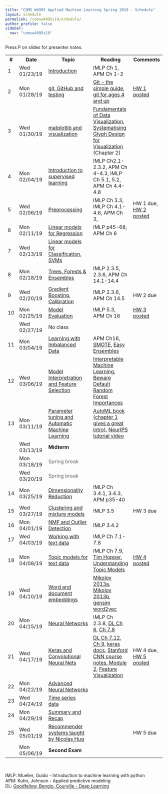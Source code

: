 ```yaml
---
title: "COMS W4995 Applied Machine Learning Spring 2019 - Schedule"
layout: schedule
permalink: /comsw4995s19/schedule/
author_profile: false
sidebar:
  nav: "comsw4995s19"
---
```


Press P on slides for presenter notes.

<div class="schedule">
<table cellspacing="0" border="0">
	<colgroup span="2"></colgroup>
	<colgroup></colgroup>
	<colgroup></colgroup>
	<colgroup></colgroup>
    <tr>
        <th>#</th>
        <th style="width:126px">Date</th>
        <th style="width:330px">Topic</th>
        <th>Reading</th>
        <th style="width:115px">Comments</th>
    </tr>
	<tr>
		<td>1</td>
		<td>Wed 01/23/19</td>
		<td><a href="https://amueller.github.io/COMS4995-s19/slides/aml-01-introduction/">Introduction</a>&nbsp;<a href="https://www.youtube.com/watch?v=Qd68h4UGlNY&list=PL_pVmAaAnxIQGzQS2oI3OWEPT-dpmwTfA"><i class="fa fa-youtube-play" aria-hidden="true"></i></a></td>
		<td>IMLP Ch 1, APM Ch 1-2</td>
		<td><br></td>
	</tr>
	<tr>
		<td>2</td>
		<td>Mon 01/28/19</td>
		<td><a href="https://amueller.github.io/COMS4995-s19/slides/aml-02-python-git-testing/">git, GitHub and testing</a>&nbsp;<a href="https://www.youtube.com/watch?v=EPVwnG-n4B0&index=2&list=PL_pVmAaAnxIQGzQS2oI3OWEPT-dpmwTfA"><i class="fa fa-youtube-play" aria-hidden="true"></i></a></td>
		<td><a href="http://rogerdudler.github.io/git-guide/">Git - the simple guide</a>, <a href="https://www.youtube.com/watch?v=1ffBJ4sVUb4">git for ages 4 and up</a></td>
		<td><a href="https://amueller.github.io/COMS4995-s19/homeworks/homework1-spring-2019.pdf">HW 1 posted</a></td>
	</tr>
	<tr>
		<td>3<br></td>
		<td>Wed 01/30/19</td>
		<td><a href="https://amueller.github.io/COMS4995-s19/slides/aml-03-matplotlib/#1">matplotlib and visualization</a>&nbsp;<a href="https://www.youtube.com/watch?v=O2zXpQmij_c&index=4&list=PL_pVmAaAnxIQGzQS2oI3OWEPT-dpmwTfA&t=6s"><i class="fa fa-youtube-play" aria-hidden="true"></i></a></td>
		<td><a href="https://serialmentor.com/dataviz/">Fundamentals of Data Visualization</a>, <a href="https://ora.ox.ac.uk/objects/uuid:b98ccce1-038f-4c0a-a259-7f53dfe06ac7">Systematising Glyph Design for Visualization</a> (Chapter 2)</td>
		<td><br></td>
	</tr>
	<tr>
		<td>4</td>
		<td>Mon 02/04/19</td>
		<td><a href="https://amueller.github.io/COMS4995-s19/slides/aml-04-supervised-learning/#1">Introduction to supervised learning</a>&nbsp;<a href="https://www.youtube.com/watch?v=MEEWqrJEtTg&t=3s&list=PL_pVmAaAnxIQGzQS2oI3OWEPT-dpmwTfA&index=5"><i class="fa fa-youtube-play" aria-hidden="true"></i></a>
        </td>
		<td>IMLP Ch2.1-2.3.2, APM Ch 4-4.3, IMLP Ch 5.1, 5.2, APM Ch 4.4-4.8</td>
		<td></td>
	</tr>
	<tr>
		<td>5<br></td>
		<td>Wed 02/06/19</td>
		<td><a href="https://amueller.github.io/COMS4995-s19/slides/aml-05-preprocessing/">Preprocessing</a>&nbsp;<a href="https://www.youtube.com/watch?v=9rBc3rTsJsY&index=6&t=0s&list=PL_pVmAaAnxIQGzQS2oI3OWEPT-dpmwTfA"><i class="fa fa-youtube-play" aria-hidden="true"></i></a>
        </td>
		<td>IMLP Ch 3.3, IMLP Ch 4.1-4.6, APM Ch 3,</td>
		<td>HW 1 due, <a href="https://amueller.github.io/COMS4995-s19/homeworks/homework2-spring-2019.pdf">HW 2 posted</a></td>
	</tr>
	<tr>
		<td>6</td>
		<td>Mon 02/11/19</td>
		<td><a href="https://amueller.github.io/COMS4995-s19/slides/aml-06-linear-models-regression/">Linear models for Regression</a>&nbsp;<a href="https://www.youtube.com/watch?v=3cZ_ScHonsI&index=6&list=PL_pVmAaAnxIQGzQS2oI3OWEPT-dpmwTfA"><i class="fa fa-youtube-play" aria-hidden="true"></i></a></td>
		<td>IMLP p45-68, APM Ch 6</td>
		<td></td>
	</tr>
	<tr>
		<td>7</td>
		<td>Wed 02/13/19</td>
		<td><a href="https://amueller.github.io/COMS4995-s19/slides/aml-07-linear-models-classification/">Linear models for Classification, SVMs</a>&nbsp;<a href="https://www.youtube.com/watch?v=MRfLSgJyfpQ&index=8&t=0s&list=PL_pVmAaAnxIQGzQS2oI3OWEPT-dpmwTfA"><i class="fa fa-youtube-play" aria-hidden="true"></i></a></td>
		<td></td>
		<td></td>
	</tr>
	<tr>
		<td>8</td>
		<td>Mon 02/18/19</td>
		<td><a href="https://amueller.github.io/COMS4995-s19/slides/aml-08-trees-forests/">Trees, Forests &amp; Ensembles</a>&nbsp;<a href="https://www.youtube.com/watch?v=_FBgcCbAvig&list=PL_pVmAaAnxIQGzQS2oI3OWEPT-dpmwTfA&index=8"><i class="fa fa-youtube-play" aria-hidden="true"></i></a></td>
		<td>IMLP 2.3.5, 2.3.6, APM Ch 14.1-14.4</td>
		<td></td>
	</tr>
	<tr>
		<td>9<br></td>
		<td>Wed 02/20/19</td>
		<td><a href="https://amueller.github.io/COMS4995-s19/slides/aml-09-gradient-boosting-calibration/">Gradient Boosting, Calibration</a>&nbsp;<a href="https://www.youtube.com/watch?v=OC3qmxGh2gc&list=PL_pVmAaAnxIQGzQS2oI3OWEPT-dpmwTfA&index=9"><i class="fa fa-youtube-play" aria-hidden="true"></i></a></td>
		<td>IMLP 2.3.6, APM Ch 14.5</td>
		<td>HW 2 due</td>
	</tr>
	<tr>
		<td>10</td>
		<td>Mon 02/25/19</td>
		<td><a href="https://amueller.github.io/COMS4995-s19/slides/aml-10-model-evaluation/">Model Evaluation</a>&nbsp;<a href="https://www.youtube.com/watch?v=EUiIydNBIbE&list=PL_pVmAaAnxIQGzQS2oI3OWEPT-dpmwTfA&index=11"><i class="fa fa-youtube-play" aria-hidden="true"></i></a></td>
		<td>IMLP 5.3, APM Ch 16</td>
		<td><a href="https://amueller.github.io/COMS4995-s19/homeworks/homework3-spring-2019.pdf">HW 3 posted</a></td>
	</tr>
	<tr>
		<td></td>
		<td>Wed 02/27/19</td>
		<td>No class&nbsp;
			</td>
		<td></td>
		<td></td>
	</tr>
	<tr>
		<td>11</td>
		<td>Mon 03/04/19</td>
		<td><a href="https://amueller.github.io/COMS4995-s19/slides/aml-11-resampling-imbalanced-data/">Learning with Imbalanced Data</a>&nbsp;<a href="https://www.youtube.com/watch?v=Eix70D-H5ag&index=12&t=0s&list=PL_pVmAaAnxIQGzQS2oI3OWEPT-dpmwTfA"><i class="fa fa-youtube-play" aria-hidden="true"></i></a></td>
		<td>APM Ch16, <a href="https://arxiv.org/pdf/1106.1813.pdf">SMOTE</a>, <a href="http://cs.nju.edu.cn/zhouzh/zhouzh.files/publication/tsmcb09.pdf">Easy Ensembles</a></td>
		<td></td>
	</tr>
	<tr>
		<td>12</td>
		<td>Wed 03/06/19</td>
        <td><a href="https://amueller.github.io/COMS4995-s19/slides/aml-12-interpretation-feature-selection/">Model Interpretration and Feature Selection</a>&nbsp;<a href="https://www.youtube.com/watch?v=EQQ5YQibXOI&list=PL_pVmAaAnxIQGzQS2oI3OWEPT-dpmwTfA&index=12"><i class="fa fa-youtube-play" aria-hidden="true"></i></a></td>
        <td><a href="https://christophm.github.io/interpretable-ml-book/">Interpretable Machine Learning</a>, <a href="https://explained.ai/rf-importance/index.html">Beware Default Random Forest Importances</a></td>
		<td></td>
	</tr>
	<tr>
		<td>13</td>
		<td>Mon 03/11/19</td>
		<td><a href="https://amueller.github.io/COMS4995-s19/slides/aml-13-parameter-tuning-automl">Parameter tuning and Automatic Machine Learning</a>&nbsp;<a href="https://www.youtube.com/watch?v=tqtTHRwa8dE&list=PL_pVmAaAnxIQGzQS2oI3OWEPT-dpmwTfA&index=13"><i class="fa fa-youtube-play" aria-hidden="true"></i></a></td>
		<td><a href="https://www.automl.org/book/">AutoML book (chapter 1 gives a great intro)</a>, <a href="https://www.youtube.com/watch?v=0eBR8a4MQ30">NeurIPS tutorial video</a></td>
		<td></td>
	</tr>
	<tr>
		<td><br></td>
		<td>Wed 03/13/19</td>
		<td><b>Midterm</b></td>
		<td><br></td>
		<td><br></td>
	</tr>
	<tr>
		<td></td>
		<td>Mon 03/18/19</td>
		<td><font color="#666666">Spring break</font></td>
		<td><br></td>
		<td><br></td>
	</tr>
	<tr>
		<td><br></td>
		<td>Wed 03/20/19</td>
		<td><font color="#666666">Spring break</font></td>
		<td><br></td>
		<td><br></td>
	</tr>
	<tr>
		<td>14</td>
		<td>Mon 03/25/19</td>
		<td><a href="https://amueller.github.io/COMS4995-s19/slides/aml-14-dimensionality-reduction">Dimensionality Reduction</a>&nbsp;<a href="https://www.youtube.com/watch?v=gkoCw9nmM50"><i class="fa fa-youtube-play" aria-hidden="true"></i></a></td>
		<td>IMLP Ch 3.4.1, 3.4.3, APM p35-40</td>
        <td></td>
	</tr>
    <tr>
		<td>15</td>
		<td>Wed 03/27/19</td>
		<td><a href="https://amueller.github.io/COMS4995-s19/slides/aml-15-clustering-and-mixture-models">Clustering and mixture models</a>&nbsp;<a href="https://www.youtube.com/watch?v=q0QLdPphV00&list=PL_pVmAaAnxIQGzQS2oI3OWEPT-dpmwTfA&index=15"><i class="fa fa-youtube-play" aria-hidden="true"></i></a></td>
		<td>IMLP 3.5</td>
		<td>HW 3 due</td>
	</tr>
	<tr>
		<td>16</td>
		<td>Mon 04/01/19</td>
		<td><a href="https://amueller.github.io/COMS4995-s19/slides/aml-16-nmf-outlier-detection">NMF and Outlier Detection</a>&nbsp;<a href="https://www.youtube.com/watch?v=DGvskrDu_FU&list=PL_pVmAaAnxIQGzQS2oI3OWEPT-dpmwTfA&index=16&t=0s"><i class="fa fa-youtube-play" aria-hidden="true"></i></a></td>
		<td>IMLP 3.4.2</td>
		<td></td>
	</tr>
	<tr>
		<td>17</td>
		<td>Wed 04/03/19</td>
		<td><a href="https://amueller.github.io/COMS4995-s19/slides/aml-17-text-data">Working with text data</a>&nbsp;<a href="https://www.youtube.com/watch?v=MZ4pdf7Y6b8&list=PL_pVmAaAnxIQGzQS2oI3OWEPT-dpmwTfA&index=18"><i class="fa fa-youtube-play" aria-hidden="true"></i></a></td>
		<td>IMLP Ch 7.1-7.8</td>
		<td><br></td>
	</tr>
	<tr>
		<td>18</td>
		<td>Mon 04/08/19</td>
		<td><a href="https://amueller.github.io/COMS4995-s19/slides/aml-18-topic-models">Topic models for text data</a>&nbsp;<a href="https://www.youtube.com/watch?v=n07kxhB7bcU&list=PL_pVmAaAnxIQGzQS2oI3OWEPT-dpmwTfA&index=19"><i class="fa fa-youtube-play" aria-hidden="true"></i></a></td>
		<td>IMLP Ch 7.9, <a href="https://www.youtube.com/watch?v=_R66X_udxZQ">Tim Hopper, Understanding Topic Models</a></td>
		<td><a href="https://amueller.github.io/COMS4995-s19/homeworks/homework4-spring-2019.pdf">HW 4 posted</a></td>
	</tr>
	<tr>
		<td>19</td>
		<td>Wed 04/10/19</td>
		<td><a href="https://amueller.github.io/COMS4995-s19/slides/aml-19-word-embeddings">Word and document embeddings</a>
		<a href="https://www.youtube.com/watch?v=rUm98kgdz3c&list=PL_pVmAaAnxIQGzQS2oI3OWEPT-dpmwTfA&index=20&t=0s"><i class="fa fa-youtube-play" aria-hidden="true"></i></a></td>
		<td><a href="https://papers.nips.cc/paper/5021-distributed-representations-of-words-and-phrases-and-their-compositionality.pdf">Mikolov 2013a</a>, <a href="http://www.aclweb.org/anthology/N13-1090">Mikolov 2013b</a>,
        <a href="https://github.com/RaRe-Technologies/gensim/blob/develop/docs/notebooks/word2vec.ipynb">gensim word2vec</a></td>
		<td></td>
	</tr>
	<tr>
		<td>20</td>
		<td>Mon 04/15/19</td>
		<td><a href="https://amueller.github.io/COMS4995-s19/slides/aml-20-neural-networks">Neural Networks</a>
		<a href="https://www.youtube.com/watch?v=2xepWpEYDqc&list=PL_pVmAaAnxIQGzQS2oI3OWEPT-dpmwTfA&index=21&t=0s"><i class="fa fa-youtube-play" aria-hidden="true"></i></a></td>
		<td>IMLP Ch 2.3.8, <a href="http://www.deeplearningbook.org/contents/mlp.html">DL Ch 6</a>, <a href="http://www.deeplearningbook.org/contents/regularization.html">Ch 7.8</a></td>
		<td></td>
	</tr>
	<tr>
		<td>21</td>
		<td>Wed 04/17/19</td>
		<td><a href="https://amueller.github.io/COMS4995-s19/slides/aml-21-convolutional-nets">Keras and Convolutional Neural Nets</a>
		<a href="https://www.youtube.com/watch?v=og0A4v8G8c0&list=PL_pVmAaAnxIQGzQS2oI3OWEPT-dpmwTfA&index=22&t=0s"><i class="fa fa-youtube-play" aria-hidden="true"></i></a></td>
		<td><a href="http://www.deeplearningbook.org/contents/regularization.html">DL Ch 7.12</a>, <a href="http://www.deeplearningbook.org/contents/convnets.html">Ch 9</a>, <a href="https://keras.io/">keras docs</a>, <a href="http://cs231n.github.io/">Stanford CNN course notes, Module 2</a>, <a href="https://distill.pub/2017/feature-visualization/">Feature Visualization</a></td>
		<td>HW 4 due,  <a href="https://amueller.github.io/COMS4995-s19/homeworks/homework5-spring-2019.pdf">HW 5 posted</a></td>
	</tr>
	<tr>
		<td>22</td>
		<td>Mon 04/22/19</td>
		<td><a href="https://amueller.github.io/COMS4995-s19/slides/aml-22-advanced-nets">Advanced Neural Networks</a>
		<a href="https://www.youtube.com/watch?v=x-Gtuyfl4WM&list=PL_pVmAaAnxIQGzQS2oI3OWEPT-dpmwTfA&index=23"><i class="fa fa-youtube-play" aria-hidden="true"></i></a>
		</td>
		<td></td>
		<td><br></td>
	</tr>
	<tr>
		<td>23</td>
		<td>Wed 04/24/19</td>
		<td><a href="https://amueller.github.io/COMS4995-s19/slides/aml-23-time-series">Time series data</a>&nbsp;<a href="https://www.youtube.com/watch?v=d34aLzKP0rY&list=PL_pVmAaAnxIQGzQS2oI3OWEPT-dpmwTfA&index=24"><i class="fa fa-youtube-play" aria-hidden="true"></i></a>
		</td>
		<td></td>
		<td><br></td>
	</tr>
	<tr>
		<td>24</td>
		<td>Mon 04/29/19</td>
		<td><a href="https://amueller.github.io/COMS4995-s19/slides/aml-24-recap">Summary and Recap</a>&nbsp;<a href="https://www.youtube.com/watch?v=0WYsSl8Xa1g&list=PL_pVmAaAnxIQGzQS2oI3OWEPT-dpmwTfA&index=25"><i class="fa fa-youtube-play" aria-hidden="true"></i></a></td>
		<td><br></td>
		<td></td>
	</tr>
	<tr>
		<td>25</td>
		<td>Wed 05/01/19</td>
		<td><a href="https://amueller.github.io/COMS4995-s19/slides/aml-25-recommender-systems">Recommender systems taught by Nicolas Hug</a>&nbsp;<a href="https://www.youtube.com/watch?v=FDzIafdbTVw&list=PL_pVmAaAnxIQGzQS2oI3OWEPT-dpmwTfA&index=26"><i class="fa fa-youtube-play" aria-hidden="true"></i></a></td>
		<td><br></td>
		<td>HW 5 due</td>
	</tr>
	<tr>
		<td></td>
		<td>Mon 05/06/19</td>
		<td><b>Second Exam</b></td>
		<td><br></td>
		<td><br></td>
	</tr>
</table>
</div>

<div class="post">
<br>
<p>
IMLP: Mueller, Guido - Introduction to machine learning with python<br>
APM: Kuhn, Johnson - Applied predictive modeling<br>
DL: <a href="http://www.deeplearningbook.org/">Goodfellow, Bengio, Courville - Deep Learning</a>
</p>
</div>
